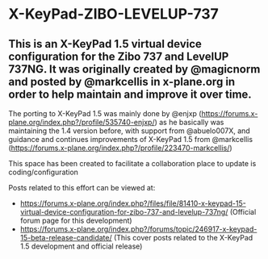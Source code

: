 # X-KeyPad-ZIBO-LEVELUP-737

## This is an X-KeyPad 1.5 virtual device configuration for the Zibo 737 and LevelUP 737NG. It was originally created by @magicnorm and posted by @markcellis in x-plane.org in order to help maintain and improve it over time.

The porting to X-KeyPad 1.5 was mainly done by @enjxp (https://forums.x-plane.org/index.php?/profile/535740-enjxp/) as he basically was maintaining the 1.4 version before, with support from @abuelo007X, and guidance and continues improvements of X-KeyPad 1.5 from @markcellis (https://forums.x-plane.org/index.php?/profile/223470-markcellis/)

This space has been created to facilitate a collaboration place to update is coding/configuration

Posts related to this effort can be viewed at:
- https://forums.x-plane.org/index.php?/files/file/81410-x-keypad-15-virtual-device-configuration-for-zibo-737-and-levelup-737ng/ (Official forum page for this development)
- https://forums.x-plane.org/index.php?/forums/topic/246917-x-keypad-15-beta-release-candidate/ (This cover posts related to the X-KeyPad 1.5 development and official release)
